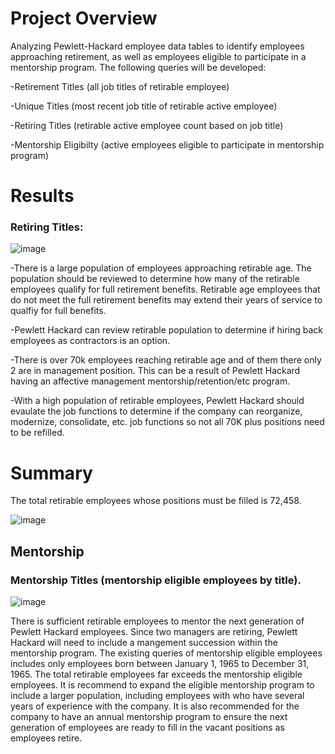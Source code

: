 # Project Overview
Analyzing Pewlett-Hackard employee data tables to identify employees approaching retirement, as well as employees eligible to participate in a mentorship program. The following queries will be developed:

  -Retirement Titles (all job titles of retirable employee)
  
  -Unique Titles (most recent job title of retirable active employee) 
  
  -Retiring Titles (retirable active employee count based on job title)
  
  -Mentorship Eligibilty (active employees eligible to participate in mentorship program)
 
# Results
### Retiring Titles:

![image](https://user-images.githubusercontent.com/99636479/161365993-3c4f1e26-64aa-4909-858c-e3493a3dad47.png)

-There is a large population of employees approaching retirable age. The population should be reviewed to determine how many of the retirable employees qualify for full retirement benefits. Retirable age employees that do not meet the full retirement benefits may extend their years of service to qualfiy for full benefits. 

-Pewlett Hackard can review retirable population to determine if hiring back employees as contractors is an option.

-There is over 70k employees reaching retirable age and of them there only 2 are in management position. This can be a result of Pewlett Hackard having an affective management mentorship/retention/etc program. 

-With a high population of retirable employees, Pewlett Hackard should evaulate the job functions to determine if the company can reorganize, modernize, consolidate, etc. job functions so not all 70K plus positions need to be refilled.
  
# Summary

The total retirable employees whose positions must be filled is 72,458. 

![image](https://user-images.githubusercontent.com/99636479/161365533-8456f03e-2112-4a69-a1fc-837ccd151a3d.png)

## Mentorship

### Mentorship Titles (mentorship eligible employees by title).

![image](https://user-images.githubusercontent.com/99636479/161366038-fa3297a2-58b2-4694-8635-70a1e3bb32fd.png)

There is sufficient retirable employees to mentor the next generation of Pewlett Hackard employees. Since two managers are retiring, Pewlett Hackard will need to include a mangement succession within the mentorship program.  The existing queries of mentorship eligible employees includes only employees born between January 1, 1965 to December 31, 1965. The total retirable employees far exceeds the mentorship eligible employees. It is recommend to expand the eligible mentorship program to include a larger population, including employees with who have several years of experience with the company. It is also recommended for the company to have an annual mentorship program to ensure the next generation of employees are ready to fill in the vacant positions as employees retire.

